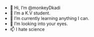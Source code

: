 - 👋 Hi, I’m @monkeyDkadi
- 👀 I’m a K.V student.
- 🌱 I’m currently learning anything I can.
- 💞️ I’m looking into your eyes.
- 📫 I hate science

<!---
monkeyDkadi/monkeyDkadi is a ✨ special ✨ repository because its `README.md` (this file) appears on your GitHub profile.
You can click the Preview link to take a look at your changes.
--->
